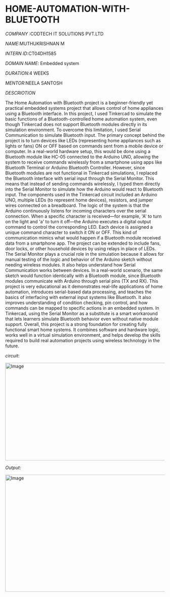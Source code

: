 # HOME-AUTOMATION-WITH-BLUETOOTH

*COMPANY* :CODTECH IT SOLUTIONS PVT.LTD

*NAME*:MUTHUKRISHNAN M

*INTERN ID*:CT04DH1585

*DOMAIN NAME*: Embedded system

*DURATION*:4 WEEKS

*MENTOR*:NEELA SANTOSH

*DESCRIOTION*

The Home Automation with Bluetooth project is a beginner-friendly yet practical embedded systems project that allows control of home appliances using a Bluetooth interface. In this project, I used Tinkercad to simulate the basic functions of a Bluetooth-controlled home automation system, even though Tinkercad does not support Bluetooth modules directly in its simulation environment. To overcome this limitation, I used Serial Communication to simulate Bluetooth input. The primary concept behind the project is to turn devices like LEDs (representing home appliances such as lights or fans) ON or OFF based on commands sent from a mobile device or computer. In a real-world hardware setup, this would be done using a Bluetooth module like HC-05 connected to the Arduino UNO, allowing the system to receive commands wirelessly from a smartphone using apps like Bluetooth Terminal or Arduino Bluetooth Controller. However, since Bluetooth modules are not functional in Tinkercad simulations, I replaced the Bluetooth interface with serial input through the Serial Monitor. This means that instead of sending commands wirelessly, I typed them directly into the Serial Monitor to simulate how the Arduino would react to Bluetooth input. The components used in the Tinkercad circuit included an Arduino UNO, multiple LEDs (to represent home devices), resistors, and jumper wires connected on a breadboard. The logic of the system is that the Arduino continuously listens for incoming characters over the serial connection. When a specific character is received—for example, 'A' to turn on the light and 'a' to turn it off—the Arduino executes a digital output command to control the corresponding LED. Each device is assigned a unique command character to switch it ON or OFF. This kind of communication mimics what would happen if a Bluetooth module received data from a smartphone app. The project can be extended to include fans, door locks, or other household devices by using relays in place of LEDs. The Serial Monitor plays a crucial role in the simulation because it allows for manual testing of the logic and behavior of the Arduino sketch without needing wireless modules. It also helps understand how Serial Communication works between devices. In a real-world scenario, the same sketch would function identically with a Bluetooth module, since Bluetooth modules communicate with Arduino through serial pins (TX and RX). This project is very educational as it demonstrates real-life applications of home automation, introduces serial-based data processing, and teaches the basics of interfacing with external input systems like Bluetooth. It also improves understanding of condition checking, pin control, and how commands can be mapped to specific actions in an embedded system. In Tinkercad, using the Serial Monitor as a substitute is a smart workaround that lets learners simulate Bluetooth behavior even without native module support. Overall, this project is a strong foundation for creating fully functional smart home systems. It combines software and hardware logic, works well in a virtual simulation environment, and helps develop the skills required to build real automation projects using wireless technology in the future.

*circuit*:

<img width="528" height="307" alt="Image" src="https://github.com/user-attachments/assets/e17ac8b1-11f6-45d2-ac4c-b6aa8402cd42" />

*Output*:

<img width="825" height="368" alt="Image" src="https://github.com/user-attachments/assets/ac6384a3-b325-4dab-ac80-72bc4c7108b1" />
